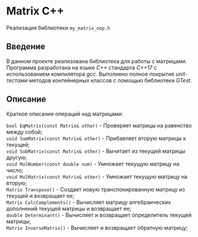 # Matrix C++

Реализация библиотеки `my_matrix_oop.h`

## Введение

В данном проекте реализована библиотека для работы с матрицами. Программа разработана на языке *C++* стандарта *C++17* с использованием компилятора *gcc*. Выполнено полное покрытие *unit-тестами* методов контейнерных классов c помощью библиотеки *GTest*.

## Описание
Краткое описание операций над матрицами:

`bool EqMatrix(const Matrix& other)` - Проверяет матрицы на равенство между собой;    
`void SumMatrix(const Matrix& other)` - Прибавляет вторую матрицы к текущей;    
`void SubMatrix(const Matrix& other)` - Вычитает из текущей матрицы другую;    
`void MulNumber(const double num)` - Умножает текущую матрицу на число;    
`void MulMatrix(const Matrix& other)` - Умножает текущую матрицу на вторую;    
`Matrix Transpose()` - Создает новую транспонированную матрицу из текущей и возвращает ее;    
`Matrix CalcComplements()` - Вычисляет матрицу алгебраических дополнений текущей матрицы и возвращает ее;    
`double Determinant()` - Вычисляет и возвращает определитель текущей матрицы;    
`Matrix InverseMatrix()` - Вычисляет и возвращает обратную матрицу;    

